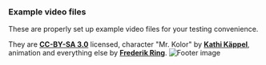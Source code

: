 ### Example video files

These are properly set up example video files for your testing convenience.

They are **[CC-BY-SA 3.0](http://creativecommons.org/licenses/by-sa/3.0/)** licensed, character "Mr. Kolor" by **[Kathi Käppel](http://www.kathikaeppel.com)**, animation and everything else by **[Frederik Ring](http://www.frederikring.com)**.
![Footer image](http://m90.github.io/seeThru/img/footer.png)
